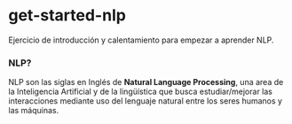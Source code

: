 # get-started-nlp

Ejercicio de introducción y calentamiento para empezar a aprender NLP.

### NLP? 
NLP son las siglas en Inglés de **Natural Language Processing**, una area de la Inteligencia Artificial y de la lingüística que busca estudiar/mejorar las interacciones mediante uso del lenguaje natural entre los seres humanos y las máquinas.

